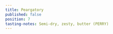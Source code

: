 ```yaml
---
title: Peargatory
published: false
position: 7
tasting-notes: Semi-dry, zesty, butter (PERRY)
---
```


